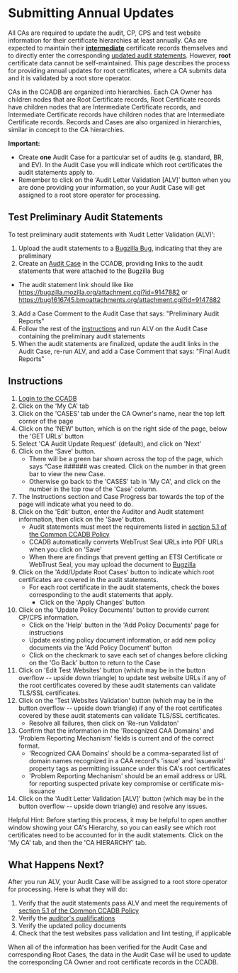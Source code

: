 # Submitting Annual Updates #

All CAs are required to update the audit, CP, CPS and test website information
for their certificate hierarchies at least annually. CAs are expected to
maintain their [**intermediate**](intermediates) certificate records themselves
and to directly enter the corresponding [updated audit
statements](fields#audit-information). However, **root** certificate data
cannot be self-maintained. This page describes the process for providing annual
updates for root certificates, where a CA submits data and it is validated by
a root store operator.

CAs in the CCADB are organized into hierarchies. Each CA Owner has children
nodes that are Root Certificate records, Root Certificate records have children
nodes that are Intermediate Certificate records, and Intermediate Certificate
records have children nodes that are Intermediate Certificate records. Records
and Cases are also organized in hierarchies, similar in concept to the CA
hierarchies.

**Important:** 
* Create **one** Audit Case for a particular set of audits (e.g. standard, BR, and EV). In the Audit Case you will indicate which root certificates the audit statements apply to.
* Remember to click on the ‘Audit Letter Validation [ALV]’ button when you are done providing your information, so your Audit Case will get assigned to a root store operator for processing.

## Test Preliminary Audit Statements ##

To test preliminary audit statements with ‘Audit Letter Validation (ALV)’:

1. Upload the audit statements to a [Bugzilla Bug](fields#uploading-documents), indicating that they are preliminary
2. Create an [Audit Case](updates#instructions) in the CCADB, providing links to the audit statements that were attached to the Bugzilla Bug
 * The audit statement link should like like https://bugzilla.mozilla.org/attachment.cgi?id=9147882 or https://bug1616745.bmoattachments.org/attachment.cgi?id=9147882
3. Add a Case Comment to the Audit Case that says: "Preliminary Audit Reports"
4. Follow the rest of the [instructions](updates#instructions) and run ALV on the Audit Case containing the preliminary audit statements
5. When the audit statements are finalized, update the audit links in the Audit Case, re-run ALV, and add a Case Comment that says: "Final Audit Reports"

## Instructions ##

1. [Login to the CCADB](getting-started)
2. Click on the 'My CA' tab
3. Click on the 'CASES' tab under the CA Owner's name, near the top left corner of the page
4. Click on the 'NEW' button, which is on the right side of the page, below the 'GET URLs' button
5. Select 'CA Audit Update Request' (default), and click on 'Next'
6. Click on the 'Save' button. 
    * There will be a green bar shown across the top of the page, which says “Case ###### was created. Click on the number in that green bar to view the new Case.
    * Otherwise go back to the 'CASES' tab in 'My CA', and click on the number in the top row of the 'Case' column.
7. The Instructions section and Case Progress bar towards the top of the page will indicate what you need to do.
8. Click on the 'Edit' button, enter the Auditor and Audit statement information, then click on the 'Save' button.
   * Audit statements must meet the requirements listed in
    [section 5.1 of the Common CCADB Policy](https://www.ccadb.org/policy#51-audit-statement-content)
    * CCADB automatically converts WebTrust Seal URLs into PDF URLs when you click on 'Save'
    * When there are findings that prevent getting an ETSI Certificate or WebTrust Seal, you may 
    upload the document to [Bugzilla](fields#uploading-documents)
9. Click on the 'Add/Update Root Cases' button to indicate which root certificates are covered in the audit statements.
    * For each root certificate in the audit statements, check the boxes corresponding 
      to the audit statements that apply. 
      * Click on the 'Apply Changes' button
10. Click on the 'Update Policy Documents' button to provide current CP/CPS information. 
    * Click on the 'Help' button in the 'Add Policy Documents' page for instructions
    * Update existing policy document information, or add new policy documents via the 'Add Policy Document' button
    * Click on the checkmark to save each set of changes before clicking on the 'Go Back' button to return to the Case
11. Click on 'Edit Test Websites' button (which may be in the button overflow -- upside down triangle) to update test website URLs  if any of the root certificates 
covered by these audit statements can validate TLS/SSL certificates.
12.  Click on the 'Test Websites Validation' button (which may be in the button overflow -- upside down triangle) if any of the root certificates covered 
by these audit statements can validate TLS/SSL certificates.
     * Resolve all failures, then click on 'Re-run Validaton'
13.  Confirm that the information in the 'Recognized CAA Domains' and 'Problem Reporting Mechanism' fields is current and of the correct format.
     * 'Recognized CAA Domains' should be a comma-separated list of domain names
       recognized in a CAA record's 'issue' and 'issuewild' property tags as
       permitting issuance under this CA's root certificates
     * 'Problem Reporting Mechanism' should be an email address or URL for 
       reporting suspected private key compromise or certificate mis-issuance
14. Click on the 'Audit Letter Validation [ALV]' button  (which may be in the button overflow -- upside down triangle) and resolve any issues.
      

Helpful Hint: Before starting this process, it may be helpful to open another window
  showing your CA's Hierarchy, so you can easily see which root
  certificates need to be accounted for in the audit statements. Click on the 
  'My CA' tab, and then the 'CA HIERARCHY' tab.

## What Happens Next? ##

After you run ALV, your Audit Case will be assigned to a root store operator for processing.
Here is what they will do:
1. Verify that the audit statements pass ALV and meet the requirements of [section 5.1 of the Common CCADB Policy](https://www.ccadb.org/policy#51-audit-statement-content)
2. Verify the [auditor's qualifications](https://wiki.mozilla.org/CA/Audit_Statements#Auditor_Qualifications)
3. Verify the updated policy documents
4. Check that the test websites pass validation and lint testing, if applicable

When all of the information has been verified for the Audit Case and
corresponding Root Cases, the data in the Audit Case will be used to update 
the corresponding CA Owner and root certificate records in the CCADB.
